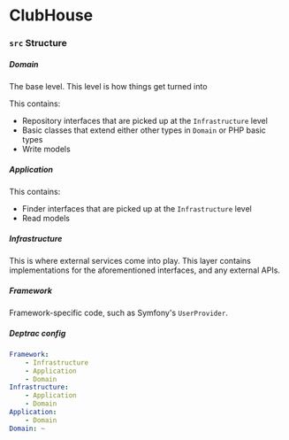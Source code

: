 # ClubHouse

### `src` Structure

##### Domain

The base level. This level is how things get turned into

This contains: 

- Repository interfaces that are picked up at the `Infrastructure` level
- Basic classes that extend either other types in `Domain` or PHP basic types
- Write models

##### Application

This contains:

- Finder interfaces that are picked up at the `Infrastructure` level
- Read models

##### Infrastructure

This is where external services come into play.
This layer contains implementations for the aforementioned interfaces, and any external APIs.

##### Framework

Framework-specific code, such as Symfony's `UserProvider`.

##### Deptrac config

```yaml
Framework:
    - Infrastructure
    - Application
    - Domain
Infrastructure:
    - Application
    - Domain
Application:
    - Domain
Domain: ~
```